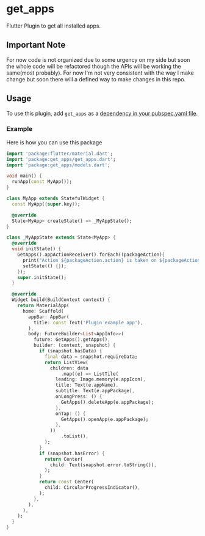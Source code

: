 # get_apps

Flutter Plugin to get all installed apps.

## Important Note

For now code is not organized due to some urgency on my side but soon the whole code will be refactored though the APIs will be working the same(most probably).
For now I'm not very consistent with the way I make change but soon there will a defined way to make changes in this repo.

## Usage

To use this plugin, add `get_apps` as a [dependency in your pubspec.yaml file](https://pub.dev/packages/get_apps).


### Example

Here is how you can use this package

<?code-excerpt "basic.dart (basic-example)"?>
``` dart
import 'package:flutter/material.dart';
import 'package:get_apps/get_apps.dart';
import 'package:get_apps/models.dart';

void main() {
  runApp(const MyApp());
}

class MyApp extends StatefulWidget {
  const MyApp({super.key});

  @override
  State<MyApp> createState() => _MyAppState();
}

class _MyAppState extends State<MyApp> {
  @override
  void initState() {
    GetApps().appActionReceiver().forEach((packageAction){
      print("Action ${packageAction.action} is taken on ${packageAction.packageName}");
      setState(() {});
    });
    super.initState();
  }

  @override
  Widget build(BuildContext context) {
    return MaterialApp(
      home: Scaffold(
        appBar: AppBar(
          title: const Text('Plugin example app'),
        ),
        body: FutureBuilder<List<AppInfo>>(
          future: GetApps().getApps(),
          builder: (context, snapshot) {
            if (snapshot.hasData) {
              final data = snapshot.requireData;
              return ListView(
                children: data
                    .map((e) => ListTile(
                  leading: Image.memory(e.appIcon),
                  title: Text(e.appName),
                  subtitle: Text(e.appPackage),
                  onLongPress: () {
                    GetApps().deleteApp(e.appPackage);
                  },
                  onTap: () {
                    GetApps().openApp(e.appPackage);
                  },
                ))
                    .toList(),
              );
            }
            if (snapshot.hasError) {
              return Center(
                child: Text(snapshot.error.toString()),
              );
            }
            return const Center(
              child: CircularProgressIndicator(),
            );
          },
        ),
      ),
    );
  }
}
```
